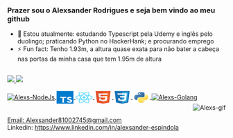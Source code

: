 ### Prazer sou o Alexsander Rodrigues e seja bem vindo ao meu github

- 🌱 Estou atualmente: estudando Typescript pela Udemy e inglês pelo duolingo; praticando Python no HackerHank; e procurando emprego
- ⚡ Fun fact: Tenho 1.93m, a altura quase exata para não bater a cabeça nas portas da minha casa que tem 1.95m de altura


##

<div>
  <a href="https://github.com/Alexsander-Espindola">
  <img height="180em" src="https://github-readme-stats.vercel.app/api?username=Alexsander-Espindola&show_icons=true&theme=gruvbox&include_all_commits=true&count_private=true"/>
  <img height="180em" src="https://github-readme-stats.vercel.app/api/top-langs/?username=Alexsander-Espindola&layout=compact&langs_count=16&theme=gruvbox"/>
</div>
 
<div style="display: inline_block"><br>
<img align="center" alt="Alexs-NodeJs" height="30" width="40" src="https://cdn.jsdelivr.net/gh/devicons/devicon/icons/nodejs/nodejs-original.svg">
<img align="center" alt="Alexs-Ts" height="30" width="40" src="https://raw.githubusercontent.com/devicons/devicon/master/icons/typescript/typescript-plain.svg">
<img align="center" alt="Alexs-React" height="30" width="40" src="https://raw.githubusercontent.com/devicons/devicon/master/icons/react/react-original.svg">
<img align="center" alt="Alexs-HTML" height="30" width="40" src="https://raw.githubusercontent.com/devicons/devicon/master/icons/html5/html5-original.svg">
<img align="center" alt="Alexs-CSS" height="30" width="40" src="https://raw.githubusercontent.com/devicons/devicon/master/icons/css3/css3-original.svg">
<img align="center" alt="Alexs-Python" height="30" width="40" src="https://raw.githubusercontent.com/devicons/devicon/master/icons/python/python-original.svg">
<img align="center" alt="Alexs-Golang" height="30" width="40" src="https://cdn.jsdelivr.net/gh/devicons/devicon/icons/go/go-original.svg">
<img align="right" alt="Alexs-gif" src="https://cdn.discordapp.com/attachments/795358919417397249/825430589581688872/hi.gif">
</div>

##
  Email: Alexsander81002745@gmail.com </br>
  Linkedin: https://www.linkedin.com/in/alexsander-espindola
<!-- <a href="[
https://www.linkedin.com/in/alexsander-espindola/](https://www.linkedin.com/in/alexsander-espindola/)" target="_blank"><img src="https://img.shields.io/badge/-LinkedIn-%230077B5?style=for-the-badge&logo=linkedin&logoColor=white" target="_blank"></a> </br>
  <a href = "Alexsander81002745@gmail.com"><img src="https://img.shields.io/badge/-Gmail-%23333?style=for-the-badge&logo=gmail&logoColor=white" target="_blank"></a>
</div> -->

<!--

**Alexsander-Espindola/Alexsander-Espindola** is a ✨ _special_ ✨ repository because its `README.md` (this file) appears on your GitHub profile.

Here are some ideas to get you started:

- 🔭 I’m currently working on ...
- 🌱 I’m currently learning ...
- 👯 I’m looking to collaborate on ...
- 🤔 I’m looking for help with ...
- 💬 Ask me about ...
- 📫 How to reach me: ...
- 😄 Pronouns: ...
- ⚡ Fun fact: ...
-->
